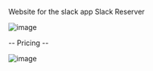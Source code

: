 Website for the slack app Slack Reserver

![image](https://github.com/user-attachments/assets/e615e1cf-6229-451a-b468-1d505ff9da17)

-- Pricing -- 

![image](https://github.com/user-attachments/assets/eac63c02-a181-484b-ab9c-cdd904b414bf)



